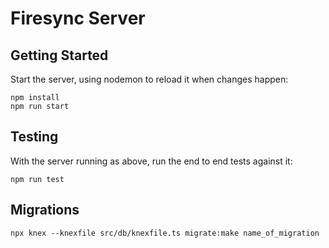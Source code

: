 # Firesync Server

## Getting Started

Start the server, using nodemon to reload it when changes happen:

```
npm install
npm run start
```

## Testing

With the server running as above, run the end to end tests against it:

```
npm run test
```

## Migrations

```
npx knex --knexfile src/db/knexfile.ts migrate:make name_of_migration
```
